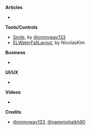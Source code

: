 
**Articles**

* 

**Tools/Controls**

* [Smile](https://github.com/onmyway133/Smile), by [@onmyway133](https://twitter.com/onmyway133)
* [ELWaterFallLayout](https://github.com/NicolasKim/ELWaterFallLayout), by NicolasKim

**Business**

* 

**UI/UX**

* 


**Videos**

* 

**Credits**

* [@onmyway133](https://twitter.com/onmyway133), [@naeemshaikh90](https://twitter.com/naeemshaikh90)
